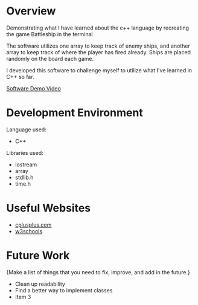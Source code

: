 # Overview

Demonstrating what I have learned about the c++ language by recreating the game Battleship in the terminal

The software utilizes one array to keep track of enemy ships, and another array
to keep track of where the player has fired already. Ships are placed randomly on the board each game.

I developed this software to challenge myself to utilize what I've learned in C++ so far.

[Software Demo Video](http://youtube.link.goes.here)

# Development Environment

Language used:
* C++

Libraries used:
* iostream
* array
* stdlib.h
* time.h

# Useful Websites

* [cplusplus.com](https://cplusplus.com/doc/tutorial/)
* [w3schools](https://www.w3schools.com/cpp/)


# Future Work

{Make a list of things that you need to fix, improve, and add in the future.}
* Clean up readability
* Find a better way to implement classes
* Item 3